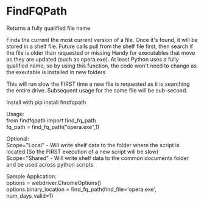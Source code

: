 # FindFQPath

Returns a fully qualified file name

Finds the current the most current version of a file. Once it's found, it will be stored in a shelf file. Future calls pull from the shelf file first, then search if the file is older than requested or missing Handy for executables that move as they are updated (such as opera.exe). At least Python uses a fully qualified name, so by using this function, the code won't need to change as the exeutable is installed in new folders

This will run slow the FIRST time a new file is requested as it is searching the entire drive. Subsequent usage for the same file will be sub-second.

Install with pip install findfqpath

Usage:\
from findfqpath import find_fq_path\
fq_path = find_fq_path("opera.exe",1)

Optional:\
Scope="Local" - Will write shelf data to the folder where the script is located (So the FIRST execution of a new script will be slow)\
Scope="Shared" - Will write shelf data to the common documents folder and be used across python scripts 
 
Sample Application:\
options = webdriver.ChromeOptions()\
options.binary_location = find_fq_path(find_file='opera.exe', num_days_valid=1)
